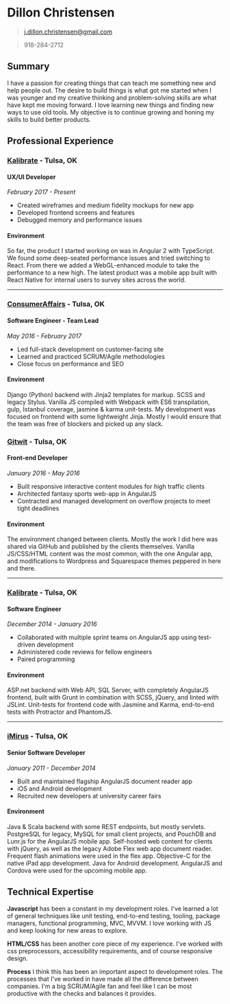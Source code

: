 # Dillon Christensen
><j.dillon.christensen@gmail.com>

>918-284-2712

## Summary
I have a passion for creating things that can teach me something new and help people out. The desire to build things is what got me started when I was younger and my creative thinking and problem-solving skills are what have kept me moving forward. I love learning new things and finding new ways to use old tools. My objective is to continue growing and honing my skills to build better products.

## Professional Experience

### [Kalibrate](http://www.kalibrate.com/) - Tulsa, OK
#### UX/UI Developer
_February 2017 - Present_

* Created wireframes and medium fidelity mockups for new app
* Developed frontend screens and features
* Debugged memory and performance issues

#### Environment
So far, the product I started working on was in Angular 2 with TypeScript. We found some deep-seated performance issues and tried switching to React. From there we added a WebGL-enhanced module to take the performance to a new high. The latest product was a mobile app built with React Native for internal users to survey sites across the world.

***

### [ConsumerAffairs](https://consumeraffairs.com/) - Tulsa, OK
#### Software Engineer - Team Lead
_May 2016 - February 2017_

* Led full-stack development on customer-facing site
* Learned and practiced SCRUM/Agile methodologies
* Close focus on performance and SEO

#### Environment
Django (Python) backend with Jinja2 templates for markup. SCSS and legacy Stylus. Vanilla JS compiled with Webpack with ES6 transpilation, gulp, Istanbul coverage, jasmine & karma unit-tests. My development was focused on frontend with some lightweight Jinja. Mostly I would ensure that the team was free of blockers and picked up any slack.

### [Gitwit](http://gitwit.com/) - Tulsa, OK
#### Front-end Developer
_January 2016 - May 2016_

* Built responsive interactive content modules for high traffic clients
* Architected fantasy sports web-app in AngularJS
* Contracted and managed development on overflow projects to meet tight deadlines

#### Environment
The environment changed between clients. Mostly the work I did here was shared via GitHub and published by the clients themselves. Vanilla JS/CSS/HTML content was the most common, with the one Angular app, and modifications to Wordpress and Squarespace themes peppered in here and there.

***

### [Kalibrate](http://www.kalibrate.com/) - Tulsa, OK
#### Software Engineer
_December 2014 - January 2016_

* Collaborated with multiple sprint teams on AngularJS app using test-driven development
* Administered code reviews for fellow engineers
* Paired programming

#### Environment
ASP.net backend with Web API, SQL Server, with completely AngularJS frontend, built with Grunt in combination with SCSS, jQuery, and linted with JSLint. Unit-tests for frontend code with Jasmine and Karma, end-to-end tests with Protractor and PhantomJS.

***

### [iMirus](http://imirus.com/) - Tulsa, OK
#### Senior Software Developer
_January 2011 - December 2014_

* Built and maintained flagship AngularJS document reader app
* iOS and Android development
* Recruited new developers at university career fairs

#### Environment
Java & Scala backend with some REST endpoints, but mostly servlets. PostgreSQL for legacy, MySQL for small client projects, and PouchDB and Lunr.js for the AngularJS mobile app. Self-hosted web content for clients with jQuery, as well as the legacy Adobe Flex web app document reader. Frequent flash animations were used in the flex app. Objective-C for the native iPad app development. Java for Android development. AngularJS and Cordova were used for the upcoming mobile app.

## Technical Expertise
__Javascript__ has been a constant in my development roles. I've learned a lot of general techniques like unit testing, end-to-end testing, tooling, package managers, functional programming, MVC, MVVM. I love working with JS and keep looking for new areas to explore.

__HTML/CSS__ has been another core piece of my experience. I've worked with css preprocessors, accessibility requirements, and of course responsive design. 

__Process__ I think this has been an important aspect to development roles. The processes that I've worked in have made all the difference between companies. I'm a big SCRUM/Agile fan and feel like I can be most productive with the checks and balances it provides.
